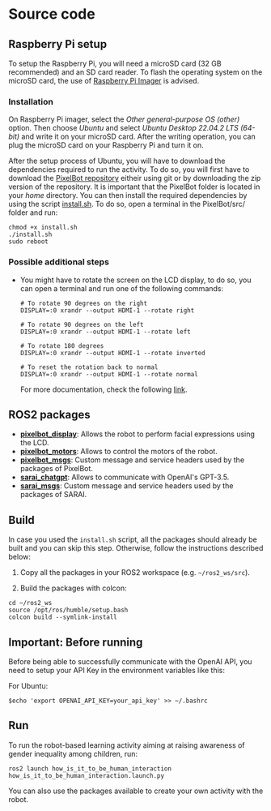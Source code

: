 # Source code

## Raspberry Pi setup

To setup the Raspberry Pi, you will need a microSD card (32 GB recommended) and an SD card reader. To flash the operating system on the microSD card, the use of [Raspberry Pi Imager](https://www.raspberrypi.com/software/) is advised.

### Installation

On Raspberry Pi imager, select the *Other general-purpose OS (other)* option. Then choose *Ubuntu* and select *Ubuntu Desktop 22.04.2 LTS (64-bit)* and write it on your microSD card. After the writing operation, you can plug the microSD card on your Raspberry Pi and turn it on. 

After the setup process of Ubuntu, you will have to download the dependencies required to run the activity. To do so, you will first have to download the [PixelBot repository](https://github.com/RomainMaure/PixelBot) eitheir using git or by downloading the zip version of the repository. It is important that the PixelBot folder is located in your *home* directory. You can then install the required dependencies by using the script [install.sh](https://github.com/RomainMaure/PixelBot/blob/main/src/install.sh). To do so, open a terminal in the PixelBot/src/ folder and run:

```
chmod +x install.sh
./install.sh
sudo reboot
```

### Possible additional steps

- You might have to rotate the screen on the LCD display, to do so, you can open a terminal and run one of the following commands:
    ```
    # To rotate 90 degrees on the right
    DISPLAY=:0 xrandr --output HDMI-1 --rotate right

    # To rotate 90 degrees on the left
    DISPLAY=:0 xrandr --output HDMI-1 --rotate left

    # To rotate 180 degrees
    DISPLAY=:0 xrandr --output HDMI-1 --rotate inverted

    # To reset the rotation back to normal
    DISPLAY=:0 xrandr --output HDMI-1 --rotate normal
    ```
    For more documentation, check the following [link](https://linuxhint.com/rotate-screen-in-raspberry-pi/).

## ROS2 packages

- **[pixelbot_display](https://github.com/Revilo1409/HowIsItToBeHuman-Interaction/tree/main/src/pixelbot_display)**: Allows the robot to perform facial expressions using the LCD.
- **[pixelbot_motors](https://github.com/Revilo1409/HowIsItToBeHuman-Interaction/tree/main/src/pixelbot_motors)**: Allows to control the motors of the robot.
- **[pixelbot_msgs](https://github.com/Revilo1409/HowIsItToBeHuman-Interaction/tree/main/src/pixelbot_msgs)**: Custom message and service headers used by the packages of PixelBot.
- **[sarai_chatgpt](https://github.com/Revilo1409/HowIsItToBeHuman-Interaction/tree/main/src/sarai_chatgpt)**: Allows to communicate with OpenAI's GPT-3.5.
- **[sarai_msgs](https://github.com/Revilo1409/HowIsItToBeHuman-Interaction/tree/main/src/sarai_msgs)**: Custom message and service headers used by the packages of SARAI.

## Build

In case you used the `install.sh` script, all the packages should already be built and you can skip this step. Otherwise, follow the instructions described below:

1) Copy all the packages in your ROS2 workspace (e.g. `~/ros2_ws/src`).

2) Build the packages with colcon:
```
cd ~/ros2_ws
source /opt/ros/humble/setup.bash
colcon build --symlink-install
```

## Important: Before running
Before being able to successfully communicate with the OpenAI API, you need to setup your API Key in the environment variables like this:

For Ubuntu:
```
$echo 'export OPENAI_API_KEY=your_api_key' >> ~/.bashrc
```

## Run

To run the robot-based learning activity aiming at raising awareness of gender inequality among children, run:
```
ros2 launch how_is_it_to_be_human_interaction how_is_it_to_be_human_interaction.launch.py
```

You can also use the packages available to create your own activity with the robot.